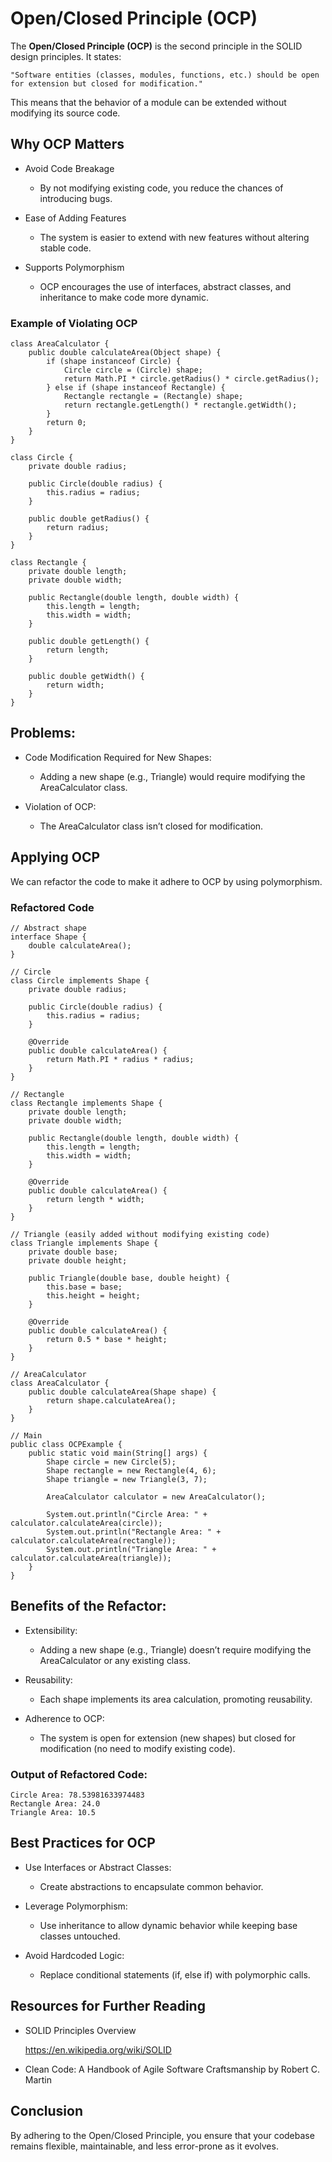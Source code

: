# Open/Closed Principle (OCP)

The <b>Open/Closed Principle (OCP)</b> is the second principle in the SOLID design principles. It states:

    "Software entities (classes, modules, functions, etc.) should be open for extension but closed for modification."

This means that the behavior of a module can be extended without modifying its source code.

## Why OCP Matters

- Avoid Code Breakage
    - By not modifying existing code, you reduce the chances of introducing bugs.

- Ease of Adding Features
    - The system is easier to extend with new features without altering stable code.

- Supports Polymorphism
    - OCP encourages the use of interfaces, abstract classes, and inheritance to make code more dynamic.

### Example of Violating OCP

    class AreaCalculator {
        public double calculateArea(Object shape) {
            if (shape instanceof Circle) {
                Circle circle = (Circle) shape;
                return Math.PI * circle.getRadius() * circle.getRadius();
            } else if (shape instanceof Rectangle) {
                Rectangle rectangle = (Rectangle) shape;
                return rectangle.getLength() * rectangle.getWidth();
            }
            return 0;
        }
    }

    class Circle {
        private double radius;

        public Circle(double radius) {
            this.radius = radius;
        }

        public double getRadius() {
            return radius;
        }
    }

    class Rectangle {
        private double length;
        private double width;

        public Rectangle(double length, double width) {
            this.length = length;
            this.width = width;
        }

        public double getLength() {
            return length;
        }

        public double getWidth() {
            return width;
        }
    }

## Problems:

- Code Modification Required for New Shapes:
    - Adding a new shape (e.g., Triangle) would require modifying the AreaCalculator class.

- Violation of OCP:
    - The AreaCalculator class isn’t closed for modification.

## Applying OCP
    
We can refactor the code to make it adhere to OCP by using polymorphism.

### Refactored Code

    // Abstract shape
    interface Shape {
        double calculateArea();
    }

    // Circle
    class Circle implements Shape {
        private double radius;

        public Circle(double radius) {
            this.radius = radius;
        }

        @Override
        public double calculateArea() {
            return Math.PI * radius * radius;
        }
    }

    // Rectangle
    class Rectangle implements Shape {
        private double length;
        private double width;

        public Rectangle(double length, double width) {
            this.length = length;
            this.width = width;
        }

        @Override
        public double calculateArea() {
            return length * width;
        }
    }

    // Triangle (easily added without modifying existing code)
    class Triangle implements Shape {
        private double base;
        private double height;

        public Triangle(double base, double height) {
            this.base = base;
            this.height = height;
        }

        @Override
        public double calculateArea() {
            return 0.5 * base * height;
        }
    }

    // AreaCalculator
    class AreaCalculator {
        public double calculateArea(Shape shape) {
            return shape.calculateArea();
        }
    }

    // Main
    public class OCPExample {
        public static void main(String[] args) {
            Shape circle = new Circle(5);
            Shape rectangle = new Rectangle(4, 6);
            Shape triangle = new Triangle(3, 7);

            AreaCalculator calculator = new AreaCalculator();

            System.out.println("Circle Area: " + calculator.calculateArea(circle));
            System.out.println("Rectangle Area: " + calculator.calculateArea(rectangle));
            System.out.println("Triangle Area: " + calculator.calculateArea(triangle));
        }
    }

## Benefits of the Refactor:

- Extensibility:
    - Adding a new shape (e.g., Triangle) doesn’t require modifying the AreaCalculator or any existing class.

- Reusability:
    - Each shape implements its area calculation, promoting reusability.

- Adherence to OCP:
    - The system is open for extension (new shapes) but closed for modification (no need to modify existing code).


### Output of Refactored Code:

    Circle Area: 78.53981633974483
    Rectangle Area: 24.0
    Triangle Area: 10.5

## Best Practices for OCP

- Use Interfaces or Abstract Classes:
    - Create abstractions to encapsulate common behavior.

- Leverage Polymorphism:
    - Use inheritance to allow dynamic behavior while keeping base classes untouched.

- Avoid Hardcoded Logic:
    - Replace conditional statements (if, else if) with polymorphic calls.

## Resources for Further Reading

- SOLID Principles Overview

    https://en.wikipedia.org/wiki/SOLID

- Clean Code: A Handbook of Agile Software Craftsmanship by Robert C. Martin

## Conclusion

By adhering to the Open/Closed Principle, you ensure that your codebase remains flexible, maintainable, and less error-prone as it evolves.
